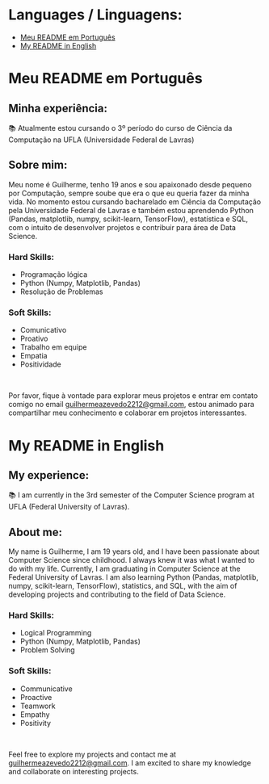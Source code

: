 # Languages / Linguagens:

- [Meu README em Português](#meu-readme-em-portugu%C3%AAs)
- [My README in English](#my-readme-in-english)

# Meu README em Português

## Minha experiência:

📚 Atualmente estou cursando o 3º período do curso de Ciência da Computação na UFLA (Universidade Federal de Lavras)

## Sobre mim:

Meu nome é Guilherme, tenho 19 anos e sou apaixonado desde pequeno por Computação, sempre soube que era o que eu queria fazer da minha vida. No momento estou cursando bacharelado em Ciência da Computação pela Universidade Federal de Lavras e também estou aprendendo Python (Pandas, matplotlib, numpy, scikit-learn, TensorFlow), estatística e SQL, com o intuito de desenvolver projetos e contribuir para área de Data Science.

### Hard Skills:

- Programação lógica
- Python (Numpy, Matplotlib, Pandas)
- Resolução de Problemas

### Soft Skills:

- Comunicativo
- Proativo
- Trabalho em equipe
- Empatia
- Positividade

<br>

Por favor, fique à vontade para explorar meus projetos e entrar em contato comigo no email guilhermeazevedo2212@gmail.com, estou animado para compartilhar meu conhecimento e colaborar em projetos interessantes.

# My README in English

## My experience:

📚 I am currently in the 3rd semester of the Computer Science program at UFLA (Federal University of Lavras).

## About me:

My name is Guilherme, I am 19 years old, and I have been passionate about Computer Science since childhood. I always knew it was what I wanted to do with my life. Currently, I am graduating in Computer Science at the Federal University of Lavras. I am also learning Python (Pandas, matplotlib, numpy, scikit-learn, TensorFlow), statistics, and SQL, with the aim of developing projects and contributing to the field of Data Science.

### Hard Skills:

- Logical Programming
- Python (Numpy, Matplotlib, Pandas)
- Problem Solving

### Soft Skills:

- Communicative
- Proactive
- Teamwork
- Empathy
- Positivity

<br>

Feel free to explore my projects and contact me at guilhermeazevedo2212@gmail.com. I am excited to share my knowledge and collaborate on interesting projects.
